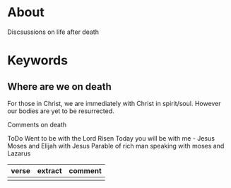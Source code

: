 # About

Discsussions on life after death

# Keywords



## Where are we on death

For those in Christ, we are immediately with Christ in spirit/soul. However our bodies are yet to be resurrected.

Comments on death

ToDo
Went to be with the Lord
Risen
Today you will be with me - Jesus
Moses and Elijah with Jesus
Parable of rich man speaking with moses and Lazarus

|verse|extract|comment|
|---|---|---|
||||

